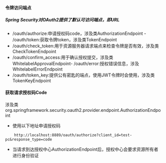 
#### 令牌访问端点

##### Spring Security对OAuth2提供了默认可访问端点，即URL
- /oauth/authorize​​​:申请授权码code，涉及类​​AuthorizationEndpoint​​
​​- /oauth/token​​​:获取令牌token，涉及类​​TokenEndpoint​​
- ​​/oauth/check_token​​​:用于资源服务器请求端点来检查令牌是否有效，涉及类​​CheckTokenEndpoint​​
- ​​/oauth/confirm_access​​​:用于确认授权提交，涉及类​​WhitelabelApprovalEndpoint​​
​​- /oauth/error​​​:授权错误信息，涉及​​WhitelabelErrorEndpoint​​
- ​​/oauth/token_key​​​:提供公有密匙的端点，使用JWT令牌时会使用，涉及类​​TokenKeyEndpoint​​


#### 获取请求授权码Code

涉及类​​org.springframework.security.oauth2.provider.endpoint.AuthorizationEndpoint​​
-   使用以下地址申请授权码
```
    http://localhost:8889/oauth/authorize​​​?client_id=test-pc&response_type=code
```
- 当请求到达授权中心​​AuthorizationEndpoint​​后，授权中心会要求资源所有者进行身份验证